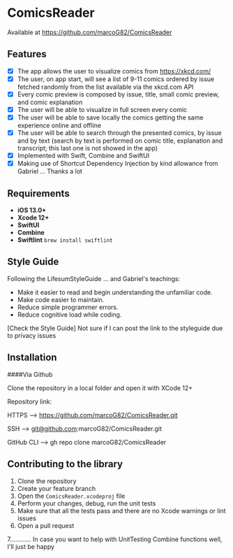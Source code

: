 # ComicsReader
Available at https://github.com/marcoG82/ComicsReader

## Features

- [x] The app allows the user to visualize comics from https://xkcd.com/
- [x] The user, on app start, will see a list of 9-11 comics ordered by issue fetched randomly from 
        the list available via the xkcd.com API
- [x] Every comic preview is composed by issue, title, small comic preview, and comic explanation 
- [x] The user will be able to visualize in full screen every comic 
- [x] The user will be able to save locally the comics getting the same experience online and 
        offline
- [x] The user will be able to search through the presented comics, by issue and by text (search by
        text is performed on comic title, explanation and transcript; this last one is not showed 
        in the app) 
- [x] Implemented with Swift, Combine and SwiftUI
- [x] Making use of Shortcut Dependency Injection by kind allowance from Gabriel ... Thanks a lot

## Requirements

- **iOS 13.0+**
- **Xcode 12+**
- **SwiftUI**
- **Combine**
- **Swiftlint** ```brew install swiftlint```


## Style Guide

Following the LifesumStyleGuide ... and Gabriel's teachings:

* Make it easier to read and begin understanding the unfamiliar code.
* Make code easier to maintain.
* Reduce simple programmer errors.
* Reduce cognitive load while coding.

[Check the Style Guide] Not sure if I can post the link to the styleguide due to privacy issues

## Installation

####Via Github

Clone the repository in a local folder and open it with XCode 12+

Repository link:

HTTPS      --> https://github.com/marcoG82/ComicsReader.git

SSH        --> git@github.com:marcoG82/ComicsReader.git

GitHub CLI --> gh repo clone marcoG82/ComicsReader


## Contributing to the library

1. Clone the repository
2. Create your feature branch
3. Open the `ComicsReader.xcodeproj` file
4. Perform your changes, debug, run the unit tests
5. Make sure that all the tests pass and there are no Xcode warnings or lint issues
6. Open a pull request

7............ In case you want to help with UnitTesting Combine functions well, I'll just be happy
